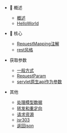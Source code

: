 * 🐶 概述

   * [概述](gaishu)
   * [HelloWorld](helloworld)

* 🦄 核心 

    * [RequestMapping注解](RequestMapping)
    * [rest风格](rest)
* 获取参数
    * [一般方式](yibanfangshi)
    * [RequestParam](RequestParam)
    * [servlet原生api作为参数](servlet)
* 其他
    * [处理模型数据](chulimoxing)
    * [转发和重定向](zhuanfachongdingxiang)
    * [请求资源](qingqiuziyuan)
    * [jsr303](jsr303)
    * [返回json](json)